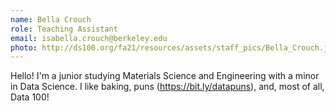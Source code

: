 ```yaml
---
name: Bella Crouch
role: Teaching Assistant
email: isabella.crouch@berkeley.edu
photo: http://ds100.org/fa21/resources/assets/staff_pics/Bella_Crouch.jpg
---
```

Hello! I'm a junior studying Materials Science and Engineering with a minor in Data Science. I like baking, puns (https://bit.ly/datapuns), and, most of all, Data 100!
